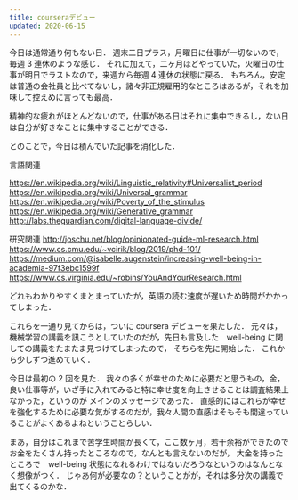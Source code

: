 ```yaml
---
title: courseraデビュー
updated: 2020-06-15
---
```


今日は通常通り何もない日．
週末二日プラス，月曜日に仕事が一切ないので，毎週 3 連休のような感じ．
それに加えて，二ヶ月ほどやっていた，火曜日の仕事が明日でラストなので，来週から毎週 4 連休の状態に戻る．
もちろん，安定は普通の会社員と比べてないし，諸々非正規雇用的なところはあるが，それを加味して控えめに言っても最高．

精神的な疲れがほとんどないので，仕事がある日はそれに集中できるし，ない日は自分が好きなことに集中することができる．

とのことで，今日は積んでいた記事を消化した．

言語関連

https://en.wikipedia.org/wiki/Linguistic_relativity#Universalist_period
https://en.wikipedia.org/wiki/Universal_grammar
https://en.wikipedia.org/wiki/Poverty_of_the_stimulus
https://en.wikipedia.org/wiki/Generative_grammar
http://labs.theguardian.com/digital-language-divide/

研究関連
http://joschu.net/blog/opinionated-guide-ml-research.html
https://www.cs.cmu.edu/~vcirik/blog/2019/phd-101/
https://medium.com/@isabelle.augenstein/increasing-well-being-in-academia-97f3ebc1599f
https://www.cs.virginia.edu/~robins/YouAndYourResearch.html

どれもわかりやすくまとまっていたが，英語の読む速度が遅いため時間がかかってしまった．

これらを一通り見てからは，ついに coursera デビューを果たした．
元々は，機械学習の講義を訊こうとしていたのだが，先日も言及した　well-being に関しての講義をたまたま見つけてしまったので，
そちらを先に開始した．
これから少しずつ進めていく．

今日は最初の 2 回を見た．
我々の多くが幸せのために必要だと思うもの，金，良い仕事等が，いざ手に入れてみると特に幸せ度を向上させることは調査結果上なかった，というのが
メインのメッセージであった．
直感的にはこれらが幸せを強化するために必要な気がするのだが，我々人間の直感はそもそも間違っていることがよくあるよねということらしい．

まあ，自分はこれまで苦学生時間が長くて，ここ数ヶ月，若干余裕ができたのでお金をたくさん持ったところなので，なんとも言えないのだが，
大金を持ったところで　well-being 状態になれるわけではないだろうなというのはなんとなく想像がつく．
じゃあ何が必要なの？ということがが，それは多分次の講義で出てくるのかな．
